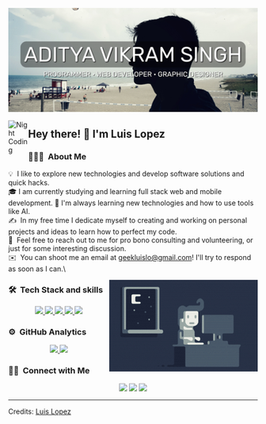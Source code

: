 ![Aditya Vikram Singh Banner](https://raw.githubusercontent.com/AVS1508/AVS1508/master/assets/Aditya%20Vikram%20Singh%20Banner.jpg)

<img alt="Night Coding" src="./assets/Hand%20Wave.gif" width='40' align="left"/><h2>Hey there! 👋 I'm Luis Lopez</h2>

<!-- ## 👋 &nbsp;Hey there! I'm Aditya -->

### 👨🏻‍💻 &nbsp;About Me

💡 &nbsp;I like to explore new technologies and develop software solutions and quick hacks.\
🎓 I am currently studying and learning full stack web and mobile development.
🌱 I'm always learning new technologies and how to use tools like AI.\
✍️ &nbsp;In my free time I dedicate myself to creating and working on personal projects and ideas to learn how to perfect my code.\
💬 &nbsp;Feel free to reach out to me for pro bono consulting and volunteering, or just for some interesting discussion.\
✉️ &nbsp;You can shoot me an email at geekluislo@gmail.com! I'll try to respond as soon as I can.\

<img alt="Night Coding" src="https://raw.githubusercontent.com/AVS1508/AVS1508/master/assets/Night-Coding.gif" align="right"/>

### 🛠 &nbsp;Tech Stack and skills

<p align="center">
  <a href="https://skillicons.dev">
    <img src="https://skillicons.dev/icons?i=js,ts,nodejs,html,css,tailwind" />
     <img src="https://skillicons.dev/icons?i=bootstrap,git,github,bun,npm,yarn" />
     <img src="https://skillicons.dev/icons?i=react,next,vite,angular,vue" />
     <img src="https://skillicons.dev/icons?i=mysql,postgresql,prisma,docker" />
     <img src="https://skillicons.dev/icons?i=windows,linux,ubuntu,bash,express" />
  </a>
</p>



### ⚙️ &nbsp;GitHub Analytics

<p align="center">
<a href="https://github.com/luuuislo">
  <img height="180em" src="https://github-readme-stats-eight-theta.vercel.app/api?username=luuuislo&show_icons=true&theme=algolia&include_all_commits=true&count_private=true"/>
  <img height="180em" src="https://github-readme-stats-eight-theta.vercel.app/api/top-langs/?username=luuuislo&layout=compact&langs_count=8&theme=algolia"/>
</a>
</p>

### 🤝🏻 &nbsp;Connect with Me

<p align="center">
<a href="https://linkedin.com/in/luis-lopez-2b5075282"><img src="https://skillicons.dev/icons?i=linkedin"/></a>
<a href="mailto:geekluislo@gmail.com"><img src="https://skillicons.dev/icons?i=gmail"/></a>
<a href="https://instagram.com/luuuislo"><img src="https://skillicons.dev/icons?i=instagram"/></a>
</p>

-----
Credits: [Luis Lopez](https://github.com/luuuislo)


